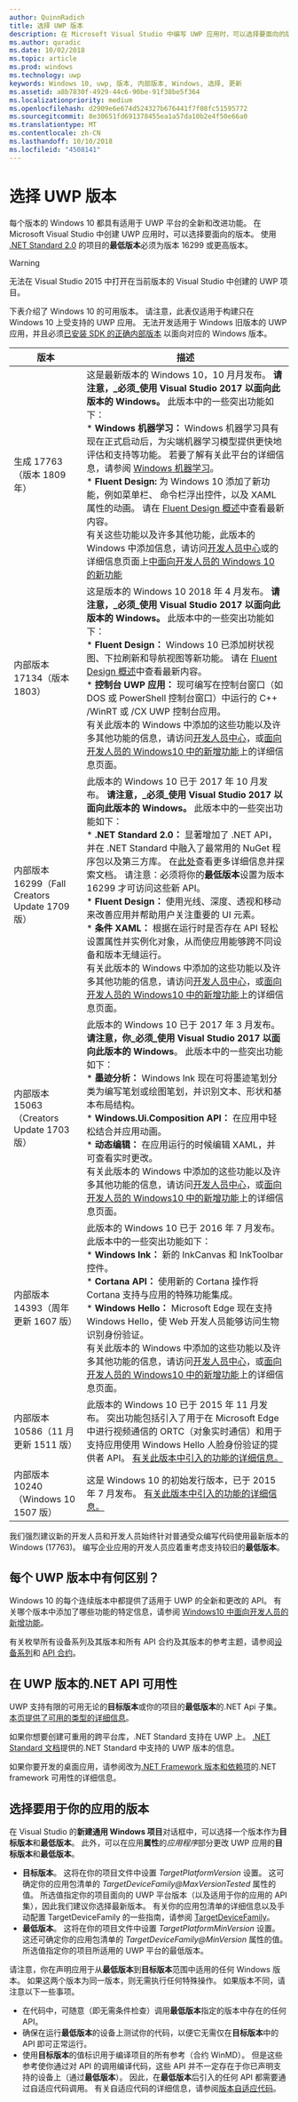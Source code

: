 ```yaml
---
author: QuinnRadich
title: 选择 UWP 版本
description: 在 Microsoft Visual Studio 中编写 UWP 应用时，可以选择要面向的版本。 了解不同的 UWP 版本之间的区别，以及如何在新项目和现有项目中配置你的选择。
ms.author: quradic
ms.date: 10/02/2018
ms.topic: article
ms.prod: windows
ms.technology: uwp
keywords: Windows 10, uwp, 版本, 内部版本, Windows, 选择, 更新
ms.assetid: a8b7830f-4929-44c6-90be-91f38be5f364
ms.localizationpriority: medium
ms.openlocfilehash: d2909e6e674d524327b676441f7f08fc51595772
ms.sourcegitcommit: 8e30651fd691378455ea1a57da10b2e4f50e66a0
ms.translationtype: MT
ms.contentlocale: zh-CN
ms.lasthandoff: 10/10/2018
ms.locfileid: "4508141"
---
```

# <a name="choose-a-uwp-version"></a>选择 UWP 版本

每个版本的 Windows 10 都具有适用于 UWP 平台的全新和改进功能。 在 Microsoft Visual Studio 中创建 UWP 应用时，可以选择要面向的版本。 使用 [.NET Standard 2.0](https://docs.microsoft.com/dotnet/standard/net-standard) 的项目的**最低版本**必须为版本 16299 或更高版本。

> [!WARNING]
> 无法在 Visual Studio 2015 中打开在当前版本的 Visual Studio 中创建的 UWP 项目。

下表介绍了 Windows 10 的可用版本。 请注意，此表仅适用于构建只在 Windows 10 上受支持的 UWP 应用。 无法开发适用于 Windows 旧版本的 UWP 应用，并且必须[已安装 SDK 的正确内部版本](http://go.microsoft.com/fwlink/?LinkId=821431) 以面向对应的 Windows 版本。 

| 版本 | 描述 |
| --- | --- |
| 生成 17763 （版本 1809年） | 这是最新版本的 Windows 10，10 月月发布。 **请注意，_必须_使用 Visual Studio 2017 以面向此版本的 Windows。** 此版本中的一些突出功能如下： </br> \* **Windows 机器学习：** Windows 机器学习具有现在正式启动后，为尖端机器学习模型提供更快地评估和支持等功能。 若要了解有关此平台的详细信息，请参阅 [Windows 机器学习](https://docs.microsoft.com/windows/ai/)。 </br> \* **Fluent Design:** 为 Windows 10 添加了新功能，例如菜单栏、 命令栏浮出控件，以及 XAML 属性的动画。 请在 [Fluent Design 概述](../design/fluent-design-system/index.md)中查看最新内容。 </br> 有关这些功能以及许多其他功能，此版本的 Windows 中添加信息，请访问[开发人员中心](https://developer.microsoft.com/windows/windows-10-for-developers)或的详细信息页面上[中面向开发人员的 Windows 10 的新功能](../whats-new/windows-10-build-17763.md)
| 内部版本 17134（版本 1803） | 这是版本的 Windows 10 2018 年 4 月发布。 **请注意，_必须_使用 Visual Studio 2017 以面向此版本的 Windows。** 此版本中的一些突出功能如下： </br> \* **Fluent Design：** Windows 10 已添加树状视图、下拉刷新和导航视图等新功能。 请在 [Fluent Design 概述](../design/fluent-design-system/index.md)中查看最新内容。 </br> \* **控制台 UWP 应用：** 现可编写在控制台窗口（如 DOS 或 PowerShell 控制台窗口）中运行的 C++ /WinRT 或 /CX UWP 控制台应用。 </br> 有关此版本的 Windows 中添加的这些功能以及许多其他功能的信息，请访问[开发人员中心](https://developer.microsoft.com/windows/windows-10-for-developers)，或[面向开发人员的 Windows10 中的新增功能](../whats-new/windows-10-build-17134.md)上的详细信息页面。
| 内部版本 16299（Fall Creators Update 1709 版） | 此版本的 Windows 10 已于 2017 年 10 月发布。 **请注意，_必须_使用 Visual Studio 2017 以面向此版本的 Windows。** 此版本中的一些突出功能如下： </br> \* **.NET Standard 2.0：** 显著增加了 .NET API，并在 .NET Standard 中融入了最常用的 NuGet 程序包以及第三方库。 在[此处](https://docs.microsoft.com/dotnet/standard/net-standard)查看更多详细信息并探索文档。 请注意：必须将你的**最低版本**设置为版本 16299 才可访问这些新 API。 </br> \* **Fluent Design：** 使用光线、深度、透视和移动来改善应用并帮助用户关注重要的 UI 元素。 </br> \* **条件 XAML：** 根据在运行时是否存在 API 轻松设置属性并实例化对象，从而使应用能够跨不同设备和版本无缝运行。 </br> 有关此版本的 Windows 中添加的这些功能以及许多其他功能的信息，请访问[开发人员中心](https://developer.microsoft.com/windows/windows-10-for-developers)，或[面向开发人员的 Windows10 中的新增功能](../whats-new/windows-10-build-16299.md)上的详细信息页面。
| 内部版本 15063（Creators Update 1703 版） | 此版本的 Windows 10 已于 2017 年 3 月发布。 **请注意，你_必须_使用 Visual Studio 2017 以面向此版本的 Windows**。 此版本中的一些突出功能如下：  </br> \* **墨迹分析：** Windows Ink 现在可将墨迹笔划分类为编写笔划或绘图笔划，并识别文本、形状和基本布局结构。 </br> \* **Windows.Ui.Composition API：** 在应用中轻松结合并应用动画。 </br> \* **动态编辑：** 在应用运行的时候编辑 XAML，并可查看实时更改。 </br> 有关此版本的 Windows 中添加的这些功能以及许多其他功能的信息，请访问[开发人员中心](https://developer.microsoft.com/windows/windows-10-for-developers)，或[面向开发人员的 Windows10 中的新增功能](../whats-new/windows-10-build-15063.md)上的详细信息页面。  |
| 内部版本 14393（周年更新 1607 版） | 此版本的 Windows 10 已于 2016 年 7 月发布。 此版本中的一些突出功能如下： </br> \* **Windows Ink：** 新的 InkCanvas 和 InkToolbar 控件。 </br> \* **Cortana API：** 使用新的 Cortana 操作将 Cortana 支持与应用的特殊功能集成。 </br> \* **Windows Hello：** Microsoft Edge 现在支持 Windows Hello，使 Web 开发人员能够访问生物识别身份验证。 </br> 有关此版本的 Windows 中添加的这些功能以及许多其他功能的信息，请访问[开发人员中心](https://developer.microsoft.com/windows/windows-10-for-developers)，或[面向开发人员的 Windows10 中的新增功能](../whats-new/windows-10-build-14393.md)上的详细信息页面。  |
| 内部版本 10586（11 月更新 1511 版） | 此版本的 Windows 10 已于 2015 年 11 月发布。 突出功能包括引入了用于在 Microsoft Edge 中进行视频通信的 ORTC（对象实时通信）和用于支持应用使用 Windows Hello 人脸身份验证的提供者 API。 [有关此版本中引入的功能的详细信息。](../whats-new/windows-10-build-10586.md) |
| 内部版本 10240（Windows 10 1507 版） | 这是 Windows 10 的初始发行版本，已于 2015 年 7 月发布。 [有关此版本中引入的功能的详细信息。](../whats-new/windows-10-build-10240.md) |

我们强烈建议新的开发人员和开发人员始终针对普通受众编写代码使用最新版本的 Windows (17763)。 编写企业应用的开发人员应着重考虑支持较旧的**最低版本**。

## <a name="whats-different-in-each-uwp-version"></a>每个 UWP 版本中有何区别？

Windows 10 的每个连续版本中都提供了适用于 UWP 的全新和更改的 API。 有关哪个版本中添加了哪些功能的特定信息，请参阅 [Windows10 中面向开发人员的新增功能](../whats-new/windows-10-version-latest.md)。

有关枚举所有设备系列及其版本和所有 API 合约及其版本的参考主题，请参阅[设备系列](https://msdn.microsoft.com/library/windows/apps/dn706137.aspx)和 [API 合约](https://msdn.microsoft.com/library/windows/apps/dn706135.aspx)。

## <a name="net-api-availability-in-uwp-versions"></a>在 UWP 版本的.NET API 可用性

UWP 支持有限的可用无论的**目标版本**或你的项目的**最低版本**的.NET Api 子集。 [本页提供了可用的类型的详细信息](https://msdn.microsoft.com/library/windows/apps/xaml/mt185501(d=robot).aspx)。

如果你想要创建可重用的跨平台库，.NET Standard 支持在 UWP 上。 [.NET Standard 文档](https://docs.microsoft.com/dotnet/standard/net-standard)提供的.NET Standard 中支持的 UWP 版本的信息。

如果你要开发的桌面应用，请参阅改为[.NET Framework 版本和依赖项](https://docs.microsoft.com/dotnet/framework/migration-guide/versions-and-dependencies)的.NET framework 可用性的详细信息。

## <a name="choose-which-version-to-use-for-your-app"></a>选择要用于你的应用的版本

在 Visual Studio 的**新建通用 Windows 项目**对话框中，可以选择一个版本作为**目标版本**和**最低版本**。 此外，可以在应用**属性**的*应用程序*部分更改 UWP 应用的**目标版本**和**最低版本**。

* **目标版本**。 这将在你的项目文件中设置 *TargetPlatformVersion* 设置。 这可确定你的应用包清单的 *TargetDeviceFamily@MaxVersionTested* 属性的值。 所选值指定你的项目面向的 UWP 平台版本（以及适用于你的应用的 API 集），因此我们建议你选择最新版本。 有关你的应用包清单的详细信息以及手动配置 TargetDeviceFamily 的一些指南，请参阅 [TargetDeviceFamily](https://msdn.microsoft.com/library/windows/apps/dn986903)。
* **最低版本**。 这将在你的项目文件中设置 *TargetPlatformMinVersion* 设置。 这还可确定你的应用包清单的 *TargetDeviceFamily@MinVersion* 属性的值。 所选值指定你的项目所适用的 UWP 平台的最低版本。

请注意，你在声明应用于从**最低版本**到**目标版本**范围中适用的任何 Windows 版本。 如果这两个版本为同一版本，则无需执行任何特殊操作。 如果版本不同，请注意以下一些事项。

* 在代码中，可随意（即无需条件检查）调用**最低版本**指定的版本中存在的任何 API。
* 确保在运行**最低版本**的设备上测试你的代码，以便它无需仅在**目标版本**中的 API 即可正常运行。
* 使用**目标版本**的值标识用于编译项目的所有参考（合约 WinMD）。 但是这些参考使你通过对 API 的调用编译代码，这些 API 并不一定存在于你已声明支持的设备上（通过**最低版本**）。 因此，在**最低版本**后引入的任何 API 都需要通过自适应代码调用。 有关自适应代码的详细信息，请参阅[版本自适应代码](https://docs.microsoft.com/windows/uwp/debug-test-perf/version-adaptive-code)。